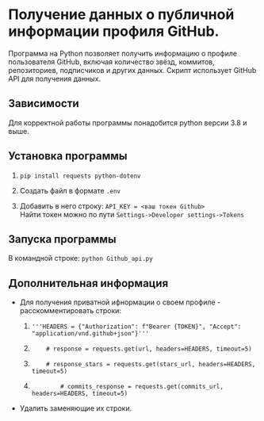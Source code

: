 # Получение данных о публичной информации профиля GitHub.
Программа на Python позволяет получить информацию о профиле пользователя GitHub, включая количество звёзд, коммитов, репозиториев, подписчиков и других данных. Скрипт использует GitHub API для получения данных.

## Зависимости
Для корректной работы программы понадобится python версии 3.8 и выше.

## Установка программы
1. `pip install requests python-dotenv`

2. Создать файл в формате `.env`
3. Добавить в него строку: 
`API_KEY = <ваш токен Github>`\
Найти токен можно по пути `Settings->Developer settings->Tokens`
## Запуска программы
В командной строке: `python Github_api.py`



## Дополнительная информация
* Для получения приватной ифнормации о своем профиле - расскомментировать строки:
  1. `'''HEADERS = {"Authorization": f"Bearer {TOKEN}",
             "Accept": "application/vnd.github+json"}'''`
  2. `    # response = requests.get(url, headers=HEADERS, timeout=5)`

  3. `    # response_stars = requests.get(stars_url, headers=HEADERS, timeout=5)`
  4. `        # commits_response = requests.get(commits_url, headers=HEADERS, timeout=5)`
* Удалить заменяющие их строки.
